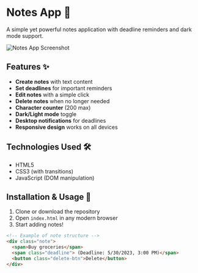 # Notes App 📝

A simple yet powerful notes application with deadline reminders and dark mode support.

![Notes App Screenshot](https://via.placeholder.com/600x400?text=Notes+App+Screenshot)

## Features ✨

- **Create notes** with text content
- **Set deadlines** for important reminders
- **Edit notes** with a simple click
- **Delete notes** when no longer needed
- **Character counter** (200 max)
- **Dark/Light mode** toggle
- **Desktop notifications** for deadlines
- **Responsive design** works on all devices

## Technologies Used 🛠️

- HTML5
- CSS3 (with transitions)
- JavaScript (DOM manipulation)

## Installation & Usage 🚀

1. Clone or download the repository
2. Open `index.html` in any modern browser
3. Start adding notes!

```html
<!-- Example of note structure -->
<div class="note">
  <span>Buy groceries</span>
  <span class="deadline"> (Deadline: 5/30/2023, 3:00 PM)</span>
  <button class="delete-btn">Delete</button>
</div>